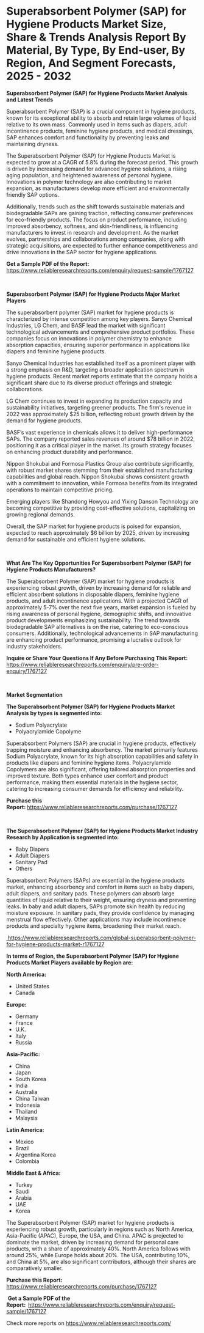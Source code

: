 <p><h1>Superabsorbent Polymer (SAP) for Hygiene Products Market Size, Share & Trends Analysis Report By Material, By Type, By End-user, By Region, And Segment Forecasts, 2025 - 2032</h1></p><p><strong>Superabsorbent Polymer (SAP) for Hygiene Products Market Analysis and Latest Trends</strong></p>
<p><p>Superabsorbent Polymer (SAP) is a crucial component in hygiene products, known for its exceptional ability to absorb and retain large volumes of liquid relative to its own mass. Commonly used in items such as diapers, adult incontinence products, feminine hygiene products, and medical dressings, SAP enhances comfort and functionality by preventing leaks and maintaining dryness.</p><p>The Superabsorbent Polymer (SAP) for Hygiene Products Market is expected to grow at a CAGR of 5.8% during the forecast period. This growth is driven by increasing demand for advanced hygiene solutions, a rising aging population, and heightened awareness of personal hygiene. Innovations in polymer technology are also contributing to market expansion, as manufacturers develop more efficient and environmentally friendly SAP options.</p><p>Additionally, trends such as the shift towards sustainable materials and biodegradable SAPs are gaining traction, reflecting consumer preferences for eco-friendly products. The focus on product performance, including improved absorbency, softness, and skin-friendliness, is influencing manufacturers to invest in research and development. As the market evolves, partnerships and collaborations among companies, along with strategic acquisitions, are expected to further enhance competitiveness and drive innovations in the SAP sector for hygiene applications.</p></p>
<p><strong>Get a Sample PDF of the Report:&nbsp;</strong> <a href="https://www.reliableresearchreports.com/enquiry/request-sample/1767127?utm_campaign=2954&utm_medium=2&utm_source=Github&utm_content=ia&utm_term=25032025&utm_id=superabsorbent-polymer-sap-for-hygiene-products">https://www.reliableresearchreports.com/enquiry/request-sample/1767127</a></p>
<p>&nbsp;</p>
<p><strong>Superabsorbent Polymer (SAP) for Hygiene Products Major Market Players</strong></p>
<p><p>The superabsorbent polymer (SAP) market for hygiene products is characterized by intense competition among key players. Sanyo Chemical Industries, LG Chem, and BASF lead the market with significant technological advancements and comprehensive product portfolios. These companies focus on innovations in polymer chemistry to enhance absorption capacities, ensuring superior performance in applications like diapers and feminine hygiene products.</p><p>Sanyo Chemical Industries has established itself as a prominent player with a strong emphasis on R&D, targeting a broader application spectrum in hygiene products. Recent market reports estimate that the company holds a significant share due to its diverse product offerings and strategic collaborations.</p><p>LG Chem continues to invest in expanding its production capacity and sustainability initiatives, targeting greener products. The firm's revenue in 2022 was approximately $25 billion, reflecting robust growth driven by the demand for hygiene products.</p><p>BASF’s vast experience in chemicals allows it to deliver high-performance SAPs. The company reported sales revenues of around $78 billion in 2022, positioning it as a critical player in the market. Its growth strategy focuses on enhancing product durability and performance.</p><p>Nippon Shokubai and Formosa Plastics Group also contribute significantly, with robust market shares stemming from their established manufacturing capabilities and global reach. Nippon Shokubai shows consistent growth with a commitment to innovation, while Formosa benefits from its integrated operations to maintain competitive pricing.</p><p>Emerging players like Shandong Howyou and Yixing Danson Technology are becoming competitive by providing cost-effective solutions, capitalizing on growing regional demands.</p><p>Overall, the SAP market for hygiene products is poised for expansion, expected to reach approximately $6 billion by 2025, driven by increasing demand for sustainable and efficient hygiene solutions.</p></p>
<p>&nbsp;</p>
<p><strong>What Are The Key Opportunities For Superabsorbent Polymer (SAP) for Hygiene Products Manufacturers?</strong></p>
<p><p>The Superabsorbent Polymer (SAP) market for hygiene products is experiencing robust growth, driven by increasing demand for reliable and efficient absorbent solutions in disposable diapers, feminine hygiene products, and adult incontinence applications. With a projected CAGR of approximately 5-7% over the next five years, market expansion is fueled by rising awareness of personal hygiene, demographic shifts, and innovative product developments emphasizing sustainability. The trend towards biodegradable SAP alternatives is on the rise, catering to eco-conscious consumers. Additionally, technological advancements in SAP manufacturing are enhancing product performance, promising a lucrative outlook for industry stakeholders.</p></p>
<p><strong>Inquire or Share Your Questions If Any Before Purchasing This Report:</strong> <a href="https://www.reliableresearchreports.com/enquiry/pre-order-enquiry/1767127?utm_campaign=2954&utm_medium=2&utm_source=Github&utm_content=ia&utm_term=25032025&utm_id=superabsorbent-polymer-sap-for-hygiene-products">https://www.reliableresearchreports.com/enquiry/pre-order-enquiry/1767127</a></p>
<p>&nbsp;</p>
<p><strong>Market Segmentation</strong></p>
<p><strong>The Superabsorbent Polymer (SAP) for Hygiene Products Market Analysis by types is segmented into:</strong></p>
<p><ul><li>Sodium Polyacrylate</li><li>Polyacrylamide Copolyme</li></ul></p>
<p><p>Superabsorbent Polymers (SAP) are crucial in hygiene products, effectively trapping moisture and enhancing absorbency. The market primarily features Sodium Polyacrylate, known for its high absorption capabilities and safety in products like diapers and feminine hygiene items. Polyacrylamide Copolymers are also significant, offering tailored absorption properties and improved texture. Both types enhance user comfort and product performance, making them essential materials in the hygiene sector, catering to increasing consumer demands for efficiency and reliability.</p></p>
<p><strong>Purchase this Report:&nbsp;</strong><a href="https://www.reliableresearchreports.com/purchase/1767127?utm_campaign=2954&utm_medium=2&utm_source=Github&utm_content=ia&utm_term=25032025&utm_id=superabsorbent-polymer-sap-for-hygiene-products">https://www.reliableresearchreports.com/purchase/1767127</a></p>
<p>&nbsp;</p>
<p><strong>The Superabsorbent Polymer (SAP) for Hygiene Products Market Industry Research by Application is segmented into:</strong></p>
<p><ul><li>Baby Diapers</li><li>Adult Diapers</li><li>Sanitary Pad</li><li>Others</li></ul></p>
<p><p>Superabsorbent Polymers (SAPs) are essential in the hygiene products market, enhancing absorbency and comfort in items such as baby diapers, adult diapers, and sanitary pads. These polymers can absorb large quantities of liquid relative to their weight, ensuring dryness and preventing leaks. In baby and adult diapers, SAPs promote skin health by reducing moisture exposure. In sanitary pads, they provide confidence by managing menstrual flow effectively. Other applications may include incontinence products and specialty hygiene items, broadening their market reach.</p></p>
<p><a href="https://www.reliableresearchreports.com/global-superabsorbent-polymer-for-hygiene-products-market-r1767127?utm_campaign=2954&utm_medium=2&utm_source=Github&utm_content=ia&utm_term=25032025&utm_id=superabsorbent-polymer-sap-for-hygiene-products">&nbsp;https://www.reliableresearchreports.com/global-superabsorbent-polymer-for-hygiene-products-market-r1767127</a></p>
<p><strong>In terms of Region, the Superabsorbent Polymer (SAP) for Hygiene Products Market Players available by Region are:</strong></p>
<p>
    <p> <strong> North America: </strong>
        <ul>
            <li>United States</li>
            <li>Canada</li>
        </ul>
        </p> 
    <p> <strong> Europe: </strong>
        <ul>
            <li>Germany</li>
            <li>France</li>
            <li>U.K.</li>
            <li>Italy</li>
            <li>Russia</li>
        </ul>
        </p> 
    <p> <strong> Asia-Pacific: </strong>
        <ul>
            <li>China</li>
            <li>Japan</li>
            <li>South Korea</li>
            <li>India</li>
            <li>Australia</li>
            <li>China Taiwan</li>
            <li>Indonesia</li>
            <li>Thailand</li>
            <li>Malaysia</li>
        </ul>
        </p> 
    <p> <strong> Latin America: </strong>
        <ul>
            <li>Mexico</li>
            <li>Brazil</li>
            <li>Argentina Korea</li>
            <li>Colombia</li>
        </ul>
        </p> 
    <p> <strong> Middle East & Africa: </strong>
        <ul>
            <li>Turkey</li>
            <li>Saudi</li>
            <li>Arabia</li>
            <li>UAE</li>
            <li>Korea</li>
        </ul>
    </p>
    </p>
<p><p>The Superabsorbent Polymer (SAP) market for hygiene products is experiencing robust growth, particularly in regions such as North America, Asia-Pacific (APAC), Europe, the USA, and China. APAC is projected to dominate the market, driven by increasing demand for personal care products, with a share of approximately 40%. North America follows with around 25%, while Europe holds about 20%. The USA, contributing 10%, and China at 5%, are also significant contributors, although their shares are comparatively smaller.</p></p>
<p><strong>Purchase this Report: </strong><a href="https://www.reliableresearchreports.com/purchase/1767127?utm_campaign=2954&utm_medium=2&utm_source=Github&utm_content=ia&utm_term=25032025&utm_id=superabsorbent-polymer-sap-for-hygiene-products">https://www.reliableresearchreports.com/purchase/1767127</a></p>
<p>&nbsp;<strong>Get a Sample PDF of the Report:&nbsp;&nbsp;</strong><a href="https://www.reliableresearchreports.com/enquiry/request-sample/1767127?utm_campaign=2954&utm_medium=2&utm_source=Github&utm_content=ia&utm_term=25032025&utm_id=superabsorbent-polymer-sap-for-hygiene-products">https://www.reliableresearchreports.com/enquiry/request-sample/1767127</a></p>
<p><strong></strong></p>
<p>Check more reports on <a href="https://www.reliableresearchreports.com/?utm_campaign=2954&utm_medium=2&utm_source=Github&utm_content=ia&utm_term=25032025&utm_id=superabsorbent-polymer-sap-for-hygiene-products">https://www.reliableresearchreports.com/</a></p>
